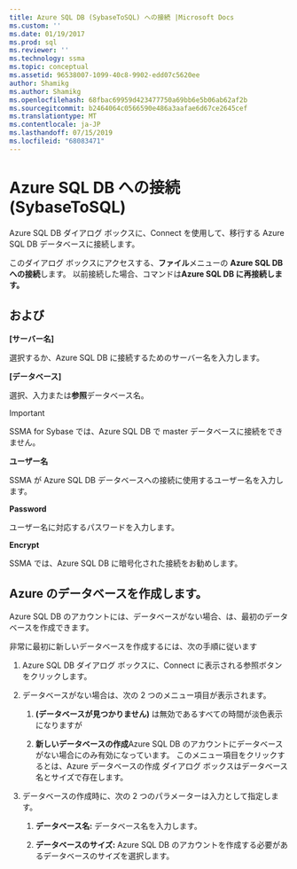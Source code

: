 ```yaml
---
title: Azure SQL DB (SybaseToSQL) への接続 |Microsoft Docs
ms.custom: ''
ms.date: 01/19/2017
ms.prod: sql
ms.reviewer: ''
ms.technology: ssma
ms.topic: conceptual
ms.assetid: 96538007-1099-40c8-9902-edd07c5620ee
author: Shamikg
ms.author: Shamikg
ms.openlocfilehash: 68fbac69959d423477750a69bb6e5b06ab62af2b
ms.sourcegitcommit: b2464064c0566590e486a3aafae6d67ce2645cef
ms.translationtype: MT
ms.contentlocale: ja-JP
ms.lasthandoff: 07/15/2019
ms.locfileid: "68083471"
---
```

# <a name="connect-to-azure-sql-db--sybasetosql"></a>Azure SQL DB への接続 (SybaseToSQL)
Azure SQL DB ダイアログ ボックスに、Connect を使用して、移行する Azure SQL DB データベースに接続します。  
  
このダイアログ ボックスにアクセスする、**ファイル**メニューの  **Azure SQL DB への接続**します。 以前接続した場合、コマンドは**Azure SQL DB に再接続します。**  
  
## <a name="options"></a>および  
**[サーバー名]**  
  
選択するか、Azure SQL DB に接続するためのサーバー名を入力します。  
  
**[データベース]**  
  
選択、入力または**参照**データベース名。  
  
> [!IMPORTANT]  
> SSMA for Sybase では、Azure SQL DB で master データベースに接続をできません。  
  
**ユーザー名**  
  
SSMA が Azure SQL DB データベースへの接続に使用するユーザー名を入力します。  
  
**Password**  
  
ユーザー名に対応するパスワードを入力します。  
  
**Encrypt**  
  
SSMA では、Azure SQL DB に暗号化された接続をお勧めします。  
  
## <a name="create-azure-database"></a>Azure のデータベースを作成します。  
Azure SQL DB のアカウントには、データベースがない場合、は、最初のデータベースを作成できます。  
  
非常に最初に新しいデータベースを作成するには、次の手順に従います  
  
1.  Azure SQL DB ダイアログ ボックスに、Connect に表示される参照ボタンをクリックします。  
  
2.  データベースがない場合は、次の 2 つのメニュー項目が表示されます。  
  
    1.  **(データベースが見つかりません)** は無効であるすべての時間が淡色表示になりますが  
  
    2.  **新しいデータベースの作成**Azure SQL DB のアカウントにデータベースがない場合にのみ有効になっています。 このメニュー項目をクリックするとは、Azure データベースの作成 ダイアログ ボックスはデータベース名とサイズで存在します。  
  
3.  データベースの作成時に、次の 2 つのパラメーターは入力として指定します。  
  
    1.  **データベース名:** データベース名を入力します。  
  
    2.  **データベースのサイズ:** Azure SQL DB のアカウントを作成する必要があるデータベースのサイズを選択します。  
  
